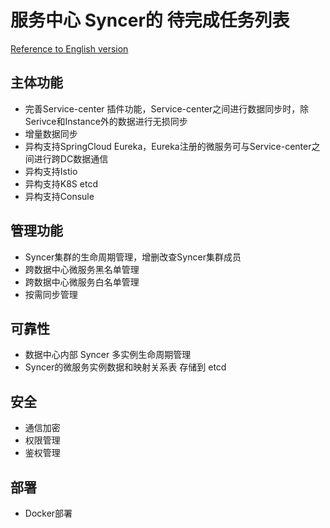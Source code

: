 # 服务中心 Syncer的 待完成任务列表

[Reference to English version](./TODO.md)

## 主体功能

- 完善Service-center 插件功能，Service-center之间进行数据同步时，除Serivce和Instance外的数据进行无损同步
- 增量数据同步
- 异构支持SpringCloud Eureka，Eureka注册的微服务可与Service-center之间进行跨DC数据通信
- 异构支持Istio
- 异构支持K8S etcd
- 异构支持Consule

## 管理功能

- Syncer集群的生命周期管理，增删改查Syncer集群成员
- 跨数据中心微服务黑名单管理
- 跨数据中心微服务白名单管理
- 按需同步管理

## 可靠性

- 数据中心内部 Syncer 多实例生命周期管理
- Syncer的微服务实例数据和映射关系表 存储到 etcd

## 安全

- 通信加密
- 权限管理
- 鉴权管理

## 部署

- Docker部署
